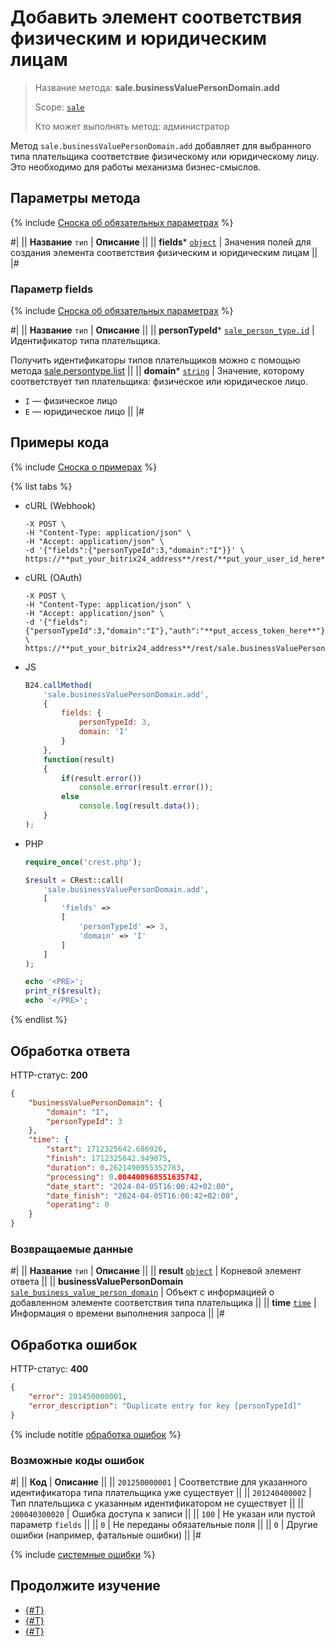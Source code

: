 # Добавить элемент соответствия физическим и юридическим лицам

> Название метода: **sale.businessValuePersonDomain.add**
>
> Scope: [`sale`](../../scopes/permissions.md)
>
> Кто может выполнять метод: администратор

Метод `sale.businessValuePersonDomain.add` добавляет для выбранного типа плательщика соответствие физическому или юридическому лицу. Это необходимо для работы механизма бизнес-смыслов.

## Параметры метода

{% include [Сноска об обязательных параметрах](../../../_includes/required.md) %}

#|
|| **Название**
`тип` | **Описание** ||
|| **fields***
[`object`](../../data-types.md) | Значения полей для создания элемента соответствия физическим и юридическим лицам ||
|#

### Параметр fields

{% include [Сноска об обязательных параметрах](../../../_includes/required.md) %}

#|
|| **Название**
`тип` | **Описание** ||
|| **personTypeId***
[`sale_person_type.id`](../data-types.md) | Идентификатор типа плательщика. 

Получить идентификаторы типов плательщиков можно с помощью метода [sale.persontype.list](../person-type/sale-person-type-list.md) ||
|| **domain***
[`string`](../../data-types.md) | Значение, которому соответствует тип плательщика: физическое или юридическое лицо.
- `I` — физическое лицо
- `E` — юридическое лицо ||
|#

## Примеры кода

{% include [Сноска о примерах](../../../_includes/examples.md) %}

{% list tabs %}

- cURL (Webhook)

    ```curl
    -X POST \
    -H "Content-Type: application/json" \
    -H "Accept: application/json" \
    -d '{"fields":{"personTypeId":3,"domain":"I"}}' \
    https://**put_your_bitrix24_address**/rest/**put_your_user_id_here**/**put_your_webbhook_here**/sale.businessValuePersonDomain.add
    ```

- cURL (OAuth)

    ```curl
    -X POST \
    -H "Content-Type: application/json" \
    -H "Accept: application/json" \
    -d '{"fields":{"personTypeId":3,"domain":"I"},"auth":"**put_access_token_here**"}' \
    https://**put_your_bitrix24_address**/rest/sale.businessValuePersonDomain.add
    ```

- JS

    ```js
    B24.callMethod(
        'sale.businessValuePersonDomain.add',
        {
            fields: {
                personTypeId: 3,
                domain: 'I'
            }
        },
        function(result)
        {
            if(result.error())
                console.error(result.error());
            else
                console.log(result.data());
        }
    );
    ```

- PHP

    ```php
    require_once('crest.php');

    $result = CRest::call(
        'sale.businessValuePersonDomain.add',
        [
            'fields' =>
            [
                'personTypeId' => 3,
                'domain' => 'I'
            ]
        ]
    );

    echo '<PRE>';
    print_r($result);
    echo '</PRE>';
    ```

{% endlist %}

## Обработка ответа

HTTP-статус: **200**

```json
{
    "businessValuePersonDomain": {
        "domain": "I",
        "personTypeId": 3
    },
    "time": {
        "start": 1712325642.686926,
        "finish": 1712325642.949075,
        "duration": 0.2621490955352783,
        "processing": 0.004400968551635742,
        "date_start": "2024-04-05T16:00:42+02:00",
        "date_finish": "2024-04-05T16:00:42+02:00",
        "operating": 0
    }
}
```

### Возвращаемые данные

#|
|| **Название**
`тип` | **Описание** ||
|| **result**
[`object`](../../data-types.md) | Корневой элемент ответа ||
|| **businessValuePersonDomain**
[`sale_business_value_person_domain`](../data-types.md) | Объект с информацией о добавленном элементе соответствия типа плательщика ||
|| **time**
[`time`](../../data-types.md) | Информация о времени выполнения запроса ||
|#

## Обработка ошибок

HTTP-статус: **400**

```json
{
    "error": 201450000001,
    "error_description": "Duplicate entry for key [personTypeId]"
}
```

{% include notitle [обработка ошибок](../../../_includes/error-info.md) %}

### Возможные коды ошибок

#|
|| **Код** | **Описание** ||
|| `201250000001` | Соответствие для указанного идентификатора типа плательщика уже существует ||
|| `201240400002` | Тип плательщика с указанным идентификатором не существует ||
|| `200040300020` | Ошибка доступа к записи ||
|| `100` | Не указан или пустой параметр `fields` ||
|| `0` | Не переданы обязательные поля ||
|| `0` | Другие ошибки (например, фатальные ошибки) ||
|#

{% include [системные ошибки](../../../_includes/system-errors.md) %}

## Продолжите изучение

- [{#T}](./sale-business-value-person-domain-list.md)
- [{#T}](./sale-business-value-person-domain-delete-by-filter.md)
- [{#T}](./sale-business-value-person-domain-get-fields.md)